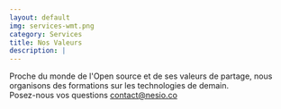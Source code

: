 ```yaml
---
layout: default
img: services-wmt.png
category: Services
title: Nos Valeurs
description: |
---
```

 Proche du monde de l'Open source et de ses valeurs de partage,
 nous organisons des formations sur les technologies de demain. <br>
 Posez-nous vos questions <i class="fa fa-envelope-o" aria-hidden="true"></i> <a href="mailto:contact@nesio.co">contact@nesio.co</a>